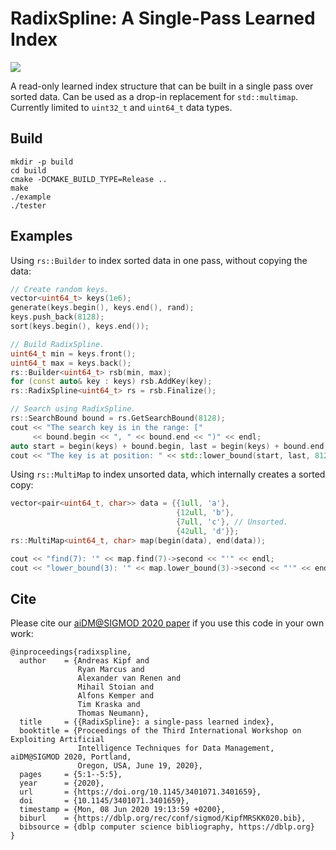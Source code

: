 RadixSpline: A Single-Pass Learned Index
====

![](https://github.com/learnedsystems/RadixSpline/workflows/CI/badge.svg)

A read-only learned index structure that can be built in a single pass over sorted data. Can be used as a drop-in replacement for ``std::multimap``. Currently limited to `uint32_t` and `uint64_t` data types.

## Build

```
mkdir -p build
cd build
cmake -DCMAKE_BUILD_TYPE=Release ..
make
./example
./tester
```

## Examples

Using ``rs::Builder`` to index sorted data in one pass, without copying the data:

```c++
// Create random keys.
vector<uint64_t> keys(1e6);
generate(keys.begin(), keys.end(), rand);
keys.push_back(8128);
sort(keys.begin(), keys.end());

// Build RadixSpline.
uint64_t min = keys.front();
uint64_t max = keys.back();
rs::Builder<uint64_t> rsb(min, max);
for (const auto& key : keys) rsb.AddKey(key);
rs::RadixSpline<uint64_t> rs = rsb.Finalize();

// Search using RadixSpline.
rs::SearchBound bound = rs.GetSearchBound(8128);
cout << "The search key is in the range: ["
     << bound.begin << ", " << bound.end << ")" << endl;
auto start = begin(keys) + bound.begin, last = begin(keys) + bound.end;
cout << "The key is at position: " << std::lower_bound(start, last, 8128) - begin(keys) << endl;
```

Using ``rs::MultiMap`` to index unsorted data, which internally creates a sorted copy:

```c++
vector<pair<uint64_t, char>> data = {{1ull, 'a'},
                                     {12ull, 'b'},
                                     {7ull, 'c'}, // Unsorted.
                                     {42ull, 'd'}};
rs::MultiMap<uint64_t, char> map(begin(data), end(data));

cout << "find(7): '" << map.find(7)->second << "'" << endl;
cout << "lower_bound(3): '" << map.lower_bound(3)->second << "'" << endl;
```

## Cite

Please cite our [aiDM@SIGMOD 2020 paper](https://dl.acm.org/doi/10.1145/3401071.3401659) if you use this code in your own work:

```
@inproceedings{radixspline,
  author    = {Andreas Kipf and
               Ryan Marcus and
               Alexander van Renen and
               Mihail Stoian and
               Alfons Kemper and
               Tim Kraska and
               Thomas Neumann},
  title     = {{RadixSpline}: a single-pass learned index},
  booktitle = {Proceedings of the Third International Workshop on Exploiting Artificial
               Intelligence Techniques for Data Management, aiDM@SIGMOD 2020, Portland,
               Oregon, USA, June 19, 2020},
  pages     = {5:1--5:5},
  year      = {2020},
  url       = {https://doi.org/10.1145/3401071.3401659},
  doi       = {10.1145/3401071.3401659},
  timestamp = {Mon, 08 Jun 2020 19:13:59 +0200},
  biburl    = {https://dblp.org/rec/conf/sigmod/KipfMRSKK020.bib},
  bibsource = {dblp computer science bibliography, https://dblp.org}
}
```
